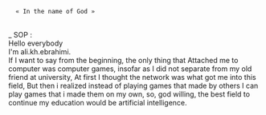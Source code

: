	  « In the name of God »	  
</br>
_ SOP : </br>Hello everybody </br>
I'm ali.kh.ebrahimi.</br>
If I want to say from the beginning, the only thing that
 Attached me to computer was computer games, insofar as I did not separate from my old friend at university, At first I thought the network was what got me into this field, But then i realized instead of playing games that made by others I can play games that i made them on my own, so, god willing, the best field to continue my education would be artificial intelligence.
